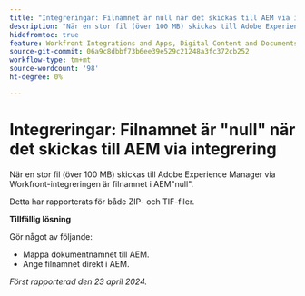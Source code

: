 ```yaml
---
title: "Integreringar: Filnamnet är null när det skickas till AEM via integrering"
description: "När en stor fil (över 100 MB) skickas till Adobe Experience Manager via Workfront-integreringen är filnamnet i AEM null. "
hidefromtoc: true
feature: Workfront Integrations and Apps, Digital Content and Documents
source-git-commit: 06a9c8dbbf73b6ee39e529c21248a3fc372cb252
workflow-type: tm+mt
source-wordcount: '98'
ht-degree: 0%

---
```



# Integreringar: Filnamnet är &quot;null&quot; när det skickas till AEM via integrering

När en stor fil (över 100 MB) skickas till Adobe Experience Manager via Workfront-integreringen är filnamnet i AEM&quot;null&quot;.

Detta har rapporterats för både ZIP- och TIF-filer.

**Tillfällig lösning**

Gör något av följande:

* Mappa dokumentnamnet till AEM.
* Ange filnamnet direkt i AEM.

_Först rapporterad den 23 april 2024._
